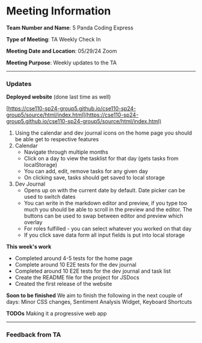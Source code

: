 # Meeting Information
**Team Number and Name**: 5 Panda Coding Express

**Type of Meeting**: TA Weekly Check In

 **Meeting Date and Location**: 05/29/24 Zoom

**Meeting Purpose**: Weekly updates to the TA

---
### Updates

**Deployed website** (done last time as well)

[https://cse110-sp24-group5.github.io/cse110-sp24-group5/source/html/index.html](https://cse110-sp24-group5.github.io/cse110-sp24-group5/source/html/index.html)

1. Using the calendar and dev journal icons on the home page you should be able get to respective features
2. Calendar
    - Navigate through multiple months
    - Click on a day to view the tasklist for that day (gets tasks from localStorage)
    - You can add, edit, remove tasks for any given day
    - On clicking save, tasks should get saved to local storage
3. Dev Journal
    - Opens up on with the current date by default. Date picker can be used to switch dates
    - You can write in the markdown editor and preview, if you type too much you should be able to scroll in the preview and the editor. The buttons can be used to swap between editor and preview which overlay
    - For roles fulfilled - you can select whatever you worked on that day
    - If you click save data form all input fields is put into local storage

**This week's work**
- Completed around 4-5 tests for the home page
- Complete around 10 E2E tests for the dev journal
- Completed around 10 E2E tests for the dev journal and task list
- Create the README file for the project for JSDocs
- Created the first release of the website

**Soon to be finished**
We aim to finish the following in the next couple of days:
Minor CSS changes, Sentiment Analysis Widget, Keyboard Shortcuts

**TODOs**
Making it a progressive web app


---
### Feedback from TA

